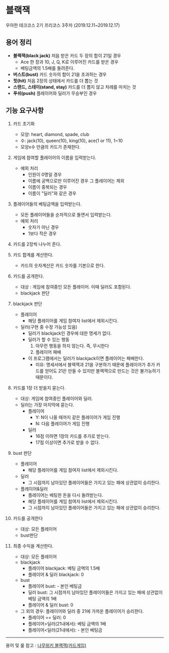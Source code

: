 # 블랙잭
우아한 테크코스 2기 프리코스 3주차 (2019.12.11~2019.12.17)

## 용어 정리
- **블랙잭(black jack)** 처음 받은 카드 두 장의 합이 21일 경우
    - Ace 한 장과 10, J, Q, K로 이루어진 카드를 받은 경우
    - 베팅금액의 1.5배를 돌려준다.
- **버스트(bust)** 카드 숫자의 합이 21을 초과하는 경우
- **힛(hit)** 처음 2장의 상태에서 카드를 더 뽑는 것
- **스탠드, 스테이(stand, stay)** 카드를 더 뽑지 않고 차례를 마치는 것
- **푸쉬(push)** 플레이어와 딜러가 무승부인 경우


## 기능 요구사항

1. 카드 초기화
    - 모양: heart, diamond, spade, club
    - 수: jack(10), queen(10), king(10), ace(1 or 11), 1~10
    - 모양x수 만큼의 카드가 존재한다. 

2. 게임에 참여할 플레이어의 이름을 입력받는다.
    - 예외 처리
        - 인원이 0명일 경우
        - 이름에 공백으로만 이루어진 경우 그 플레이어는 제외
        - 이름이 중복되는 경우
        - 이름이 "딜러"와 같은 경우

3. 플레이어들의 베팅금액을 입력받는다.
    - 모든 플레이어들을 순차적으로 돌면서 입력받는다.
    - 예외 처리
        - 숫자가 아닌 경우
        - 1보다 작은 경우

4. 카드를 2장씩 나누어 준다.

5. 카드 합계를 계산한다.
    - 카드의 숫자계산은 카드 숫자를 기본으로 한다.

6. 카드를 공개한다.
    - 대상 : 게임에 참여중인 모든 플레이어. 이때 딜러도 포함된다.
    - blackjack 판단

7. blackjack 판단
    - 플레이어
        - 해당 플레이어를 게임 참여자 list에서 제외시킨다.
    - 딜러(구현 중 수정 가능성 있음)
        - 딜러가 blackjack인 경우에 대한 명세가 없다.
        - 딜러가 할 수 있는 행동
            1. 아무런 행동을 하지 않는다. 즉, 무시한다
            2. 플레이어 패배
        - 이 프로그램에서는 딜러가 blackjack이면 플레이어는 패배한다.
            - 이유: 명세서에서 블랙잭과 21을 구분하기 때문에 플레이어가 추가 카드를 얻어도 21은 만들 수 있지만 블랙잭으로 만드는 것은 불가능하기 때문이다. 

8. 카드를 1장 더 받을지 묻는다.
    - 대상: 게임에 참여중인 플레이어와 딜러.
    - 딜러는 가장 마지막에 묻는다.
        - 플레이어
            - Y: N이 나올 때까지 같은 플레이어가 게임 진행
            - N: 다음 플레이어가 게임 진행
        - 딜러
            - 16점 이하면 1장의 카드를 추가로 받는다.
            - 17점 이상이면 추가로 받을 수 없다.

9. bust 판단
    - 플레이어
        - 해당 플레이어를 게임 참여자 list에서 제외시킨다.
    - 딜러
        - 그 시점까지 남아있던 플레이어들은 가지고 있는 패에 상관없이 승리한다.
    - 플레이어&딜러
        - 플레이어는 베팅한 돈을 다시 돌려받는다.
        - 해당 플레이어를 게임 참여자 list에서 제외시킨다.
        - 그 시점까지 남아있던 플레이어들은 가지고 있는 패에 상관없이 승리한다.

10. 카드를 공개한다
    - 대상: 모든 플레이어
    - bust판단

11. 최종 수익을 계산한다.
    - 대상: 모든 플레이어
    - blackjack
        - 플레이어 blackjack: 베팅 금액의 1.5배
        - 플레이어 & 딜러 blackjack: 0
    - bust
        - 플레이어 bust: - 본인 베팅금
        - 딜러 bust: 그 시점까지 남아있던 플레이어들은 가지고 있는 패에 상관없이 베팅 금액의 1배
        - 플레이어 & 딜러 bust: 0
    - 그 외의 경우: 플레이어와 딜러 중 21에 가까운 플레이어가 승리한다.
        - 플레이어 == 딜러: 0
        - 플레이어>딜러(21내에서): 베팅 금액의 1배
        - 플레이어<딜러(21내에서): - 본인 베팅금

---

용어 및 룰 참고 : [나무위키 블랙잭(카드게임)](https://namu.wiki/w/%EB%B8%94%EB%9E%99%EC%9E%AD(%EC%B9%B4%EB%93%9C%EA%B2%8C%EC%9E%84))